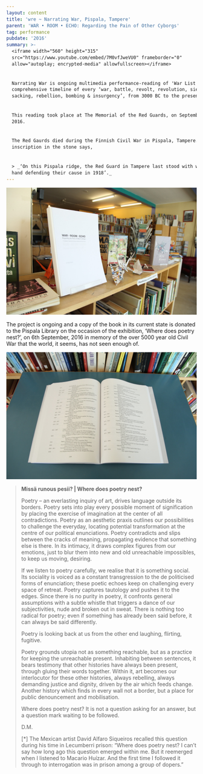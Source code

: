 ```yaml
---
layout: content
title: 'wre ~ Narrating War, Pispala, Tampere'
parent: 'WAR • ROOM • ECHO: Regarding the Pain of Other Cyborgs'
tag: performance
pubdate: '2016'
summary: >-
  <iframe width="560" height="315"
  src="https://www.youtube.com/embed/7M0vfJweVU0" frameborder="0"
  allow="autoplay; encrypted-media" allowfullscreen></iframe>


  Narrating War is ongoing multimedia performance-reading of 'War List Codex', a
  comprehensive timeline of every ‘war, battle, revolt, revolution, siege,
  sacking, rebellion, bombing & insurgency’, from 3000 BC to the present.


  This reading took place at The Memorial of the Red Guards, on September 6,
  2016. 


  The Red Gaurds died during the Finnish Civil War in Pispala, Tampere. The
  inscription in the stone says, 


  > _‘On this Pispala ridge, the Red Guard in Tampere last stood with weopans in
  hand defending their cause in 1918’._
---
```

![null](/assets/img/pispala-library-03.jpg)

The project is ongoing and a copy of the book in its current state is donated to the Pispala Library on the occasion of the exhibition, ‘Where does poetry nest?’, on 6th September, 2016 in memory of the over 5000 year old Civil War that the world, it seems, has not seen enough of.

![](/assets/img/pispala-library-01.jpg)

> **Missä runous pesii? | Where does poetry nest?**
>
> Poetry – an everlasting inquiry of art, drives language outside its borders. Poetry sets into play every possible moment of signification by placing the exercise of imagination at the center of all contradictions. Poetry as an aesthetic praxis outlines our possibilities to challenge the everyday, locating potential transformation at the centre of our political enunciations. Poetry contradicts and slips between the cracks of meaning, propagating evidence that something else is there. In its intimacy, it draws complex figures from our emotions, just to blur them into new and old unreachable impossibles, to keep us moving, desiring.
>
> If we listen to poetry carefully, we realise that it is something social. Its sociality is voiced as a constant transgression to the de politicised forms of enunciation; these poetic echoes keep on challenging every space of retreat. Poetry captures tautology and pushes it to the edges. Since there is no purity in poetry, it confronts general assumptions with a subtle whistle that triggers a dance of our subjectivities, nude and broken out in sweat. There is nothing too radical for poetry; even if something has already been said before, it can always be said differently.
>
> Poetry is looking back at us from the other end laughing, flirting, fugitive.
>
> Poetry grounds utopia not as something reachable, but as a practice for keeping the unreachable present. Inhabiting between sentences, it bears testimony that other histories have always been present, through gluing their words together. Within it, art becomes our interlocutor for these other histories, always rebelling, always demanding justice and dignity, driven by the air which feeds change. Another history which finds in every wall not a border, but a place for public denouncement and mobilisation.
>
> Where does poetry nest? It is not a question asking for an answer, but a question mark waiting to be followed.
>
> D.M.
>
> \[*] The Mexican artist David Alfaro Siqueiros recalled this question during his time in Lecumberri prison: “Where does poetry nest? I can’t say how long ago this question emerged within me. But it reemerged when I listened to Macario Huízar. And the first time I followed it through to interrogation was in prison among a group of dopers.”
